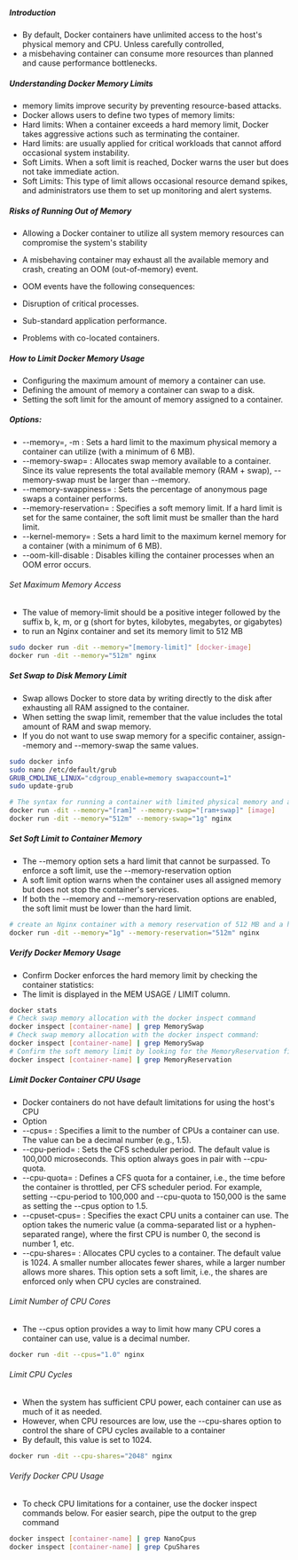 ##### Introduction
- By default, Docker containers have unlimited access to the host's physical memory and CPU. Unless carefully controlled,
- a misbehaving container can consume more resources than planned and cause performance bottlenecks.

##### Understanding Docker Memory Limits
- memory limits improve security by preventing resource-based attacks.
- Docker allows users to define two types of memory limits:
- Hard limits: When a container exceeds a hard memory limit, Docker takes aggressive actions such as terminating the container.
- Hard limits: are usually applied for critical workloads that cannot afford occasional system instability.
- Soft Limits. When a soft limit is reached, Docker warns the user but does not take immediate action.
- Soft Limits: This type of limit allows occasional resource demand spikes, and administrators use them to set up monitoring and alert systems.

##### Risks of Running Out of Memory
- Allowing a Docker container to utilize all system memory resources can compromise the system's stability
- A misbehaving container may exhaust all the available memory and crash, creating an OOM (out-of-memory) event.
- OOM events have the following consequences:

- Disruption of critical processes.
- Sub-standard application performance.
- Problems with co-located containers.

##### How to Limit Docker Memory Usage
- Configuring the maximum amount of memory a container can use.
- Defining the amount of memory a container can swap to a disk.
- Setting the soft limit for the amount of memory assigned to a container.
##### Options:

- --memory=, -m	: Sets a hard limit to the maximum physical memory a container can utilize (with a minimum of 6 MB).
- --memory-swap=	: Allocates swap memory available to a container. Since its value represents the total available memory (RAM + swap), --memory-swap must be larger than --memory.
- --memory-swappiness=	: Sets the percentage of anonymous page swaps a container performs.
- --memory-reservation=	: Specifies a soft memory limit. If a hard limit is set for the same container, the soft limit must be smaller than the hard limit.
- --kernel-memory=	: Sets a hard limit to the maximum kernel memory for a container (with a minimum of 6 MB).
- --oom-kill-disable	: Disables killing the container processes when an OOM error occurs.

###### Set Maximum Memory Access 
- The value of memory-limit should be a positive integer followed by the suffix b, k, m, or g (short for bytes, kilobytes, megabytes, or gigabytes)
- to run an Nginx container and set its memory limit to 512 MB
``````sh
sudo docker run -dit --memory="[memory-limit]" [docker-image]
docker run -dit --memory="512m" nginx
``````
##### Set Swap to Disk Memory Limit
- Swap allows Docker to store data by writing directly to the disk after exhausting all RAM assigned to the container.
- When setting the swap limit, remember that the value includes the total amount of RAM and swap memory.
- If you do not want to use swap memory for a specific container, assign--memory and --memory-swap the same values.
``````sh
sudo docker info
sudo nano /etc/default/grub
GRUB_CMDLINE_LINUX="cdgroup_enable=memory swapaccount=1"
sudo update-grub

# The syntax for running a container with limited physical memory and additional swap memory is
docker run -dit --memory="[ram]" --memory-swap="[ram+swap]" [image]
docker run -dit --memory="512m" --memory-swap="1g" nginx

``````
##### Set Soft Limit to Container Memory
- The --memory option sets a hard limit that cannot be surpassed. To enforce a soft limit, use the --memory-reservation option
- A soft limit option warns when the container uses all assigned memory but does not stop the container's services.
- If both the --memory and --memory-reservation options are enabled, the soft limit must be lower than the hard limit.
``````sh
# create an Nginx container with a memory reservation of 512 MB and a hard memory limit of 1 GB:
docker run -dit --memory="1g" --memory-reservation="512m" nginx

``````
##### Verify Docker Memory Usage
- Confirm Docker enforces the hard memory limit by checking the container statistics:
- The limit is displayed in the MEM USAGE / LIMIT column.
``````sh
docker stats
# Check swap memory allocation with the docker inspect command
docker inspect [container-name] | grep MemorySwap
# Check swap memory allocation with the docker inspect command:
docker inspect [container-name] | grep MemorySwap
# Confirm the soft memory limit by looking for the MemoryReservation field in the output of the docker inspect
docker inspect [container-name] | grep MemoryReservation
``````
##### Limit Docker Container CPU Usage
- Docker containers do not have default limitations for using the host's CPU
- Option
- --cpus=	: Specifies a limit to the number of CPUs a container can use. The value can be a decimal number (e.g., 1.5).
- --cpu-period=	: Sets the CFS scheduler period. The default value is 100,000 microseconds. This option always goes in pair with --cpu-quota.
- --cpu-quota=	: Defines a CFS quota for a container, i.e., the time before the container is throttled, per CFS scheduler period. For example, setting --cpu-period to 100,000 and --cpu-quota to 150,000 is the same as setting the --cpus option to 1.5.
- --cpuset-cpus=	: Specifies the exact CPU units a container can use. The option takes the numeric value (a comma-separated list or a hyphen-separated range), where the first CPU is number 0, the second is number 1, etc.
- --cpu-shares=	: Allocates CPU cycles to a container. The default value is 1024. A smaller number allocates fewer shares, while a larger number allows more shares. This option sets a soft limit, i.e., the shares are enforced only when CPU cycles are constrained.

###### Limit Number of CPU Cores
- The --cpus option provides a way to limit how many CPU cores a container can use, value is a decimal number.
``````sh
docker run -dit --cpus="1.0" nginx

``````
###### Limit CPU Cycles
- When the system has sufficient CPU power, each container can use as much of it as needed.
- However, when CPU resources are low, use the --cpu-shares option to control the share of CPU cycles available to a container
- By default, this value is set to 1024.
``````sh
docker run -dit --cpu-shares="2048" nginx

``````
###### Verify Docker CPU Usage
- To check CPU limitations for a container, use the docker inspect commands below. For easier search, pipe the output to the grep command
``````sh
docker inspect [container-name] | grep NanoCpus
docker inspect [container-name] | grep CpuShares
``````
``````sh

``````
